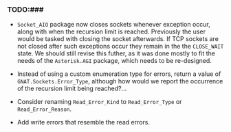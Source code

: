 ### TODO:###

- `Socket_AIO` package now closes sockets whenever exception occur,
along with when the recursion limit is reached. Previously the user
would be tasked with closing the socket afterwards. If TCP sockets are not
closed after such exceptions occur they remain in the the `CLOSE_WAIT` state.
We should still revise this futher, as it was done mostly to fit the needs of
the `Asterisk.AGI` package, which needs to be re-designed.

- Instead of using a custom enumeration type for errors, return
  a value of `GNAT.Sockets.Error_Type`, although how would we report
  the occurrence of the recursion limit being reached?...

- Consider renaming `Read_Error_Kind` to `Read_Error_Type` or
  `Read_Error_Reason`.

- Add write errors that resemble the read errors.
